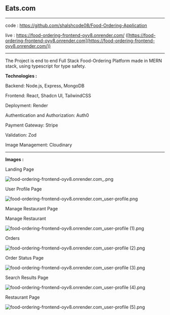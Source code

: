 ## **Eats.com**

---

code : https://github.com/shalshcode08/Food-Ordering-Application

live : https://food-ordering-frontend-oyv8.onrender.com/ ([https://food-ordering-frontend-oyv8.onrender.com](https://food-ordering-frontend-oyv8.onrender.com/))

---

The Project is end to end Full Stack Food-Ordering Platform made in MERN stack, using typescript for type safety.

**Technologies :** 

Backend: Node.js, Express, MongoDB 

Frontend: React, Shadcn UI, TailwindCSS

Deployment: Render

Authentication and Authorization: Auth0

Payment Gateway: Stripe

Validation: Zod

Image Management: Cloudinary

---

**Images :** 

Landing Page 

![food-ordering-frontend-oyv8.onrender.com_.png](./images/food-ordering-frontend-oyv8.onrender.com_.png)

User Profile Page 

![food-ordering-frontend-oyv8.onrender.com_user-profile.png](./images/food-ordering-frontend-oyv8.onrender.com_user-profile.png)

Manage Restaurant Page

Manage Restaurant

![food-ordering-frontend-oyv8.onrender.com_user-profile (1).png](./images/food-ordering-frontend-oyv8.onrender.com_user-profile_(1).png)

Orders

![food-ordering-frontend-oyv8.onrender.com_user-profile (2).png](./images/food-ordering-frontend-oyv8.onrender.com_user-profile_(2).png)

Order Status Page

![food-ordering-frontend-oyv8.onrender.com_user-profile (3).png](./images/food-ordering-frontend-oyv8.onrender.com_user-profile_(3).png)

Search Results Page

![food-ordering-frontend-oyv8.onrender.com_user-profile (4).png](./images/food-ordering-frontend-oyv8.onrender.com_user-profile_(4).png)

Restaurant Page

![food-ordering-frontend-oyv8.onrender.com_user-profile (5).png](./images/food-ordering-frontend-oyv8.onrender.com_user-profile_(5).png)